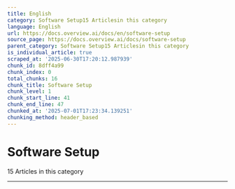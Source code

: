 ```yaml
---
title: English
category: Software Setup15 Articlesin this category
language: English
url: https://docs.overview.ai/docs/en/software-setup
source_page: https://docs.overview.ai/docs/software-setup
parent_category: Software Setup15 Articlesin this category
is_individual_article: true
scraped_at: '2025-06-30T17:20:12.987939'
chunk_id: 8dff4a99
chunk_index: 0
total_chunks: 16
chunk_title: Software Setup
chunk_level: 1
chunk_start_line: 41
chunk_end_line: 47
chunked_at: '2025-07-01T17:23:34.139251'
chunking_method: header_based
---
```


# Software Setup

15 Articles  in this category

* * *
